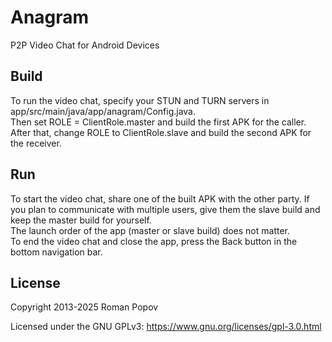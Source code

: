 # Anagram
P2P Video Chat for Android Devices
<br>

## Build
To run the video chat, specify your STUN and TURN servers in app/src/main/java/app/anagram/Config.java.
<br>
Then set ROLE = ClientRole.master and build the first APK for the caller.
<br>
After that, change ROLE to ClientRole.slave and build the second APK for the receiver.

## Run
To start the video chat, share one of the built APK with the other party. If you plan to communicate with multiple users, give them the slave build and keep the master build for yourself.
<br>
The launch order of the app (master or slave build) does not matter.
<br>
To end the video chat and close the app, press the Back button in the bottom navigation bar.

## License

Copyright 2013-2025 Roman Popov

Licensed under the GNU GPLv3: https://www.gnu.org/licenses/gpl-3.0.html
